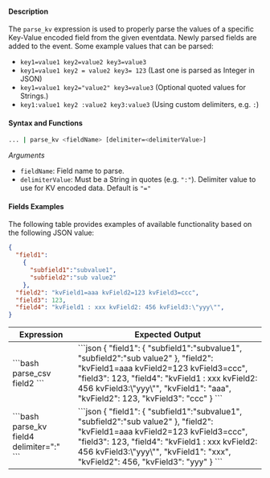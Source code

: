 #### Description
The `parse_kv` expression is used to properly parse the values of a specific Key-Value encoded field from the given eventdata.  Newly parsed fields are added to the event. Some example values that can be parsed:

- `key1=value1 key2=value2 key3=value3`
- `key1=value1 key2 = value2 key3= 123` (Last one is parsed as Integer in JSON)
- `key1=value1 key2="value2" key3=value3` (Optional quoted values for Strings.)
- `key1:value1 key2 :value2 key3:value3` (Using custom delimiters, e.g. `:`)

#### Syntax and Functions

```bash
... | parse_kv <fieldName> [delimiter=<delimiterValue>]
```

_Arguments_

- `fieldName`: Field name to parse.
- `delimiterValue`: Must be a String in quotes (e.g. `":"`).  Delimiter value to use for KV encoded data.  Default is `"="`

#### Fields Examples
The following table provides examples of available functionality based on the following JSON value:

```json
{
  "field1":
    {
      "subfield1":"subvalue1",
      "subfield2":"sub value2"
    }, 
  "field2": "kvField1=aaa kvField2=123 kvField3=ccc", 
  "field3": 123,
  "field4": "kvField1 : xxx kvField2: 456 kvField3:\"yyy\"",
}
```

<table>
  <thead>
    <tr>
      <th scope="col">Expression</th>
      <th scope="col">Expected Output</th>
    </tr>
  </thead>
  <tbody>
    <tr>
      <td class="align-middle">
        ```bash
          parse_csv field2
        ```
      </td>
      <td class="align-middle">
        ```json
          {
            "field1":
              {
                "subfield1":"subvalue1",
                "subfield2":"sub value2"
              }, 
            "field2": "kvField1=aaa kvField2=123 kvField3=ccc", 
            "field3": 123,
            "field4": "kvField1 : xxx kvField2: 456 kvField3:\"yyy\"",
            "kvField1": "aaa",
            "kvField2": 123,
            "kvField3": "ccc"
          }
        ```
      </td>
    </tr>
    <tr>
      <td class="align-middle">
        ```bash
          parse_kv field4 delimiter=":"
        ```
      </td>
      <td class="align-middle">
        ```json
          {
            "field1":
              {
                "subfield1":"subvalue1",
                "subfield2":"sub value2"
              }, 
            "field2": "kvField1=aaa kvField2=123 kvField3=ccc", 
            "field3": 123,
            "field4": "kvField1 : xxx kvField2: 456 kvField3:\"yyy\"",
            "kvField1": "xxx",
            "kvField2": 456,
            "kvField3": "yyy"
          }
        ```
      </td>
    </tr>
  </tbody>
  </table>
